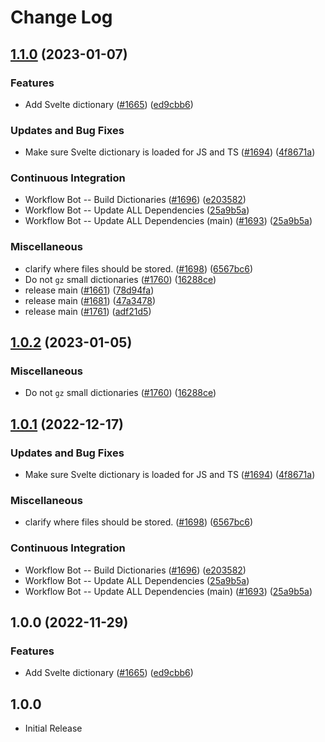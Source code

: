 # Change Log

## [1.1.0](https://github.com/ttasovac/cspell-dicts/compare/@cspell/dict-svelte-v1.0.2...@cspell/dict-svelte@1.1.0) (2023-01-07)


### Features

* Add Svelte dictionary ([#1665](https://github.com/ttasovac/cspell-dicts/issues/1665)) ([ed9cbb6](https://github.com/ttasovac/cspell-dicts/commit/ed9cbb6bbd07795bd66c82ebe2c1c45e61d53775))


### Updates and Bug Fixes

* Make sure Svelte dictionary is loaded for JS and TS ([#1694](https://github.com/ttasovac/cspell-dicts/issues/1694)) ([4f8671a](https://github.com/ttasovac/cspell-dicts/commit/4f8671a2749866773fb0d60ee6a179bd9d707312))


### Continuous Integration

* Workflow Bot -- Build Dictionaries ([#1696](https://github.com/ttasovac/cspell-dicts/issues/1696)) ([e203582](https://github.com/ttasovac/cspell-dicts/commit/e203582b4c54332f0e7f220e4af1a18288fc695f))
* Workflow Bot -- Update ALL Dependencies ([25a9b5a](https://github.com/ttasovac/cspell-dicts/commit/25a9b5a4bf0337494d3b674acd5afd65930277c0))
* Workflow Bot -- Update ALL Dependencies (main) ([#1693](https://github.com/ttasovac/cspell-dicts/issues/1693)) ([25a9b5a](https://github.com/ttasovac/cspell-dicts/commit/25a9b5a4bf0337494d3b674acd5afd65930277c0))


### Miscellaneous

* clarify where files should be stored. ([#1698](https://github.com/ttasovac/cspell-dicts/issues/1698)) ([6567bc6](https://github.com/ttasovac/cspell-dicts/commit/6567bc62130404cb32945bdcc3bf07316c839396))
* Do not `gz` small dictionaries ([#1760](https://github.com/ttasovac/cspell-dicts/issues/1760)) ([16288ce](https://github.com/ttasovac/cspell-dicts/commit/16288ced75b3cc640558a983875ed2b2de2b5703))
* release main ([#1661](https://github.com/ttasovac/cspell-dicts/issues/1661)) ([78d94fa](https://github.com/ttasovac/cspell-dicts/commit/78d94fa91d732dd2eec4b8794a3eee0319eef1e8))
* release main ([#1681](https://github.com/ttasovac/cspell-dicts/issues/1681)) ([47a3478](https://github.com/ttasovac/cspell-dicts/commit/47a34789c05111e7b3cb693beb5d456bf25a0cb0))
* release main ([#1761](https://github.com/ttasovac/cspell-dicts/issues/1761)) ([adf21d5](https://github.com/ttasovac/cspell-dicts/commit/adf21d5f6c5e7fd89674b400e12f82104258e5c5))

## [1.0.2](https://github.com/streetsidesoftware/cspell-dicts/compare/@cspell/dict-svelte@1.0.1...@cspell/dict-svelte@1.0.2) (2023-01-05)


### Miscellaneous

* Do not `gz` small dictionaries ([#1760](https://github.com/streetsidesoftware/cspell-dicts/issues/1760)) ([16288ce](https://github.com/streetsidesoftware/cspell-dicts/commit/16288ced75b3cc640558a983875ed2b2de2b5703))

## [1.0.1](https://github.com/streetsidesoftware/cspell-dicts/compare/@cspell/dict-svelte@1.0.0...@cspell/dict-svelte@1.0.1) (2022-12-17)


### Updates and Bug Fixes

* Make sure Svelte dictionary is loaded for JS and TS ([#1694](https://github.com/streetsidesoftware/cspell-dicts/issues/1694)) ([4f8671a](https://github.com/streetsidesoftware/cspell-dicts/commit/4f8671a2749866773fb0d60ee6a179bd9d707312))


### Miscellaneous

* clarify where files should be stored. ([#1698](https://github.com/streetsidesoftware/cspell-dicts/issues/1698)) ([6567bc6](https://github.com/streetsidesoftware/cspell-dicts/commit/6567bc62130404cb32945bdcc3bf07316c839396))


### Continuous Integration

* Workflow Bot -- Build Dictionaries ([#1696](https://github.com/streetsidesoftware/cspell-dicts/issues/1696)) ([e203582](https://github.com/streetsidesoftware/cspell-dicts/commit/e203582b4c54332f0e7f220e4af1a18288fc695f))
* Workflow Bot -- Update ALL Dependencies ([25a9b5a](https://github.com/streetsidesoftware/cspell-dicts/commit/25a9b5a4bf0337494d3b674acd5afd65930277c0))
* Workflow Bot -- Update ALL Dependencies (main) ([#1693](https://github.com/streetsidesoftware/cspell-dicts/issues/1693)) ([25a9b5a](https://github.com/streetsidesoftware/cspell-dicts/commit/25a9b5a4bf0337494d3b674acd5afd65930277c0))

## 1.0.0 (2022-11-29)


### Features

* Add Svelte dictionary ([#1665](https://github.com/streetsidesoftware/cspell-dicts/issues/1665)) ([ed9cbb6](https://github.com/streetsidesoftware/cspell-dicts/commit/ed9cbb6bbd07795bd66c82ebe2c1c45e61d53775))

## 1.0.0

- Initial Release
